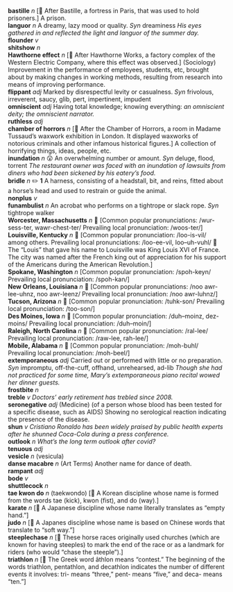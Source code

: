 __bastille__ _n_ [:scroll: After Bastille, a fortress in Paris, that was used to hold prisoners.] A prison.  
__languor__ _n_ A dreamy, lazy mood or quality. _Syn_ dreaminess _His eyes gathered in and reflected the light and languor of the summer day._  
__flounder__ _v_  
__shitshow__ _n_  
__Hawthorne effect__ _n_ [:scroll: After Hawthorne Works, a factory complex of the Western Electric Company, where this effect was observed.] (Sociology) Improvement in the performance of employees, students, etc, brought about by making changes in working methods, resulting from research into means of improving performance.  
__flippant__ _adj_ Marked by disrespectful levity or casualness. _Syn_ frivolous, irreverent, saucy, glib, pert, impertinent, impudent  
__omniscient__ _adj_ Having total knowledge; knowing everything: _an omniscient deity; the omniscient narrator._  
__ruthless__ _adj_  
__chamber of horrors__ _n_ [:scroll: After the Chamber of Horrors, a room in Madame Tussaud’s waxwork exhibition in London. It displayed waxworks of notorious criminals and other infamous historical figures.] A collection of horrifying things, ideas, people, etc.  
__inundation__ _n_ :astonished: An overwhelming number or amount. _Syn_ deluge, flood, torrent _The restaurant owner was faced with an inundation of lawsuits from diners who had been sickened by his eatery’s food._  
__bridle__ _n_ :pencil2: __1__ A harness, consisting of a headstall, bit, and reins, fitted about a horse’s head and used to restrain or guide the animal.  
__nonplus__ _v_  
__funambulist__ _n_ An acrobat who performs on a tightrope or slack rope. _Syn_ tightrope walker  
__Worcester, Massachusetts__ _n_ :mega: [Common popular pronunciations: /wur-sess-ter, wawr-chest-ter/ Prevailing local pronunciation: /woos-ter/]  
__Louisville, Kentucky__ _n_ :mega: [Common popular pronunciation: /loo-is-vil/ among others. Prevailing local pronunciations: /loo-ee-vil, loo–uh-vuhl/ :scroll: The “Louis” that gave his name to Louisville was King Louis XVI of France. The city was named after the French king out of appreciation for his support of the Americans during the American Revolution.]  
__Spokane, Washington__ _n_ [Common popular pronunciation: /spoh-keyn/ Prevailing local pronunciation: /spoh-kan/]  
__New Orleans, Louisiana__ _n_ :mega: [Common popular pronunciations: /noo awr-lee-uhnz, noo awr-leenz/ Prevailing local pronunciation: /noo awr-luhnz/]  
__Tucson, Arizona__ _n_ :mega: [Common popular pronunciation: /tuhk-son/ Prevailing local pronunciation: /too-son/]  
__Des Moines, Iowa__ _n_ :mega: [Common popular pronunciation: /duh–moinz, dez-moins/ Prevailing local pronunciation: /duh–moin/]  
__Raleigh, North Carolina__ _n_ :mega: [Common popular pronunciation: /ral-lee/ Prevailing local pronunciation: /raw-lee, rah-lee/]  
__Mobile, Alabama__ _n_ :mega: [Common popular pronunciation: /moh-buhl/ Prevailing local pronunciation: /moh-beel/]  
__extemporaneous__ _adj_ Carried out or performed with little or no preparation. _Syn_ impromptu, off-the-cuff, offhand, unrehearsed, ad-lib _Though she had not practiced for some time, Mary’s extemporaneous piano recital wowed her dinner guests._  
__frostbite__ _n_  
__treble__ _v_ _Doctors’ early retirement has trebled since 2008._  
__seronegative__ _adj_ (Medicine) (of a person whose blood has been tested for a specific disease, such as AIDS) Showing no serological reaction indicating the presence of the disease.  
__shun__ _v_ _Cristiano Ronaldo has been widely praised by public health experts after he shunned Coca-Cola during a press conference._  
__outlook__ _n_ _What’s the long term outlook after covid?_  
__tenuous__ _adj_  
__vesicle__ _n_ (vesicula)  
__danse macabre__ _n_ (Art Terms) Another name for dance of death.  
__rampant__ _adj_  
__bode__ _v_  
__shuttlecock__ _n_  
__tae kwon do__ _n_ (taekwondo) [:scroll: A Korean discipline whose name is formed from the words tae (kick), kwon (fist), and do (way).]  
__karate__ _n_ [:scroll: A Japanese discipline whose name literally translates as “empty hand.”]  
__judo__ _n_ [:scroll: A Japanes discipline whose name is based on Chinese words that translate to “soft way.”]  
__steeplechase__ _n_ [:scroll: These horse races originally used churches (which are known for having steeples) to mark the end of the race or as a landmark for riders (who would “chase the steeple”).]  
__triathlon__ _n_ [:scroll: The Greek word âthlon means “contest.” The beginning of the words triathlon, pentathlon, and decathlon indicates the number of different events it involves: tri- means “three,” pent- means “five,” and deca- means “ten.”]  
